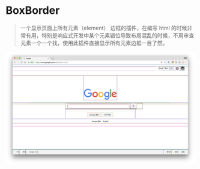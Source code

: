 # BoxBorder
> 一个显示页面上所有元素（element） 边框的插件，在编写 html 的时候非常有用，特别是响应式开发中某个元素错位导致布局混乱的时候，不用审查元素一个一个找，使用此插件直接显示所有元素边框一目了然。

![image-20180827231934744](https://raw.githubusercontent.com/molvqingtai/BoxBorder/d9eea974e448de02d88b1476b53c9d68e87ad687/image-20180827231934744.png)